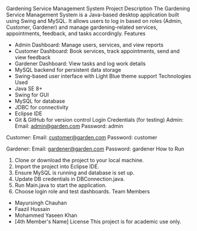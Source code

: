 Gardening Service Management System
Project Description
The Gardening Service Management System is a Java-based desktop application built using Swing and MySQL. It allows users to log in based on roles (Admin, Customer, Gardener) and manage gardening-related services, appointments, feedback, and tasks accordingly.
Features
- Admin Dashboard: Manage users, services, and view reports
- Customer Dashboard: Book services, track appointments, send and view feedback
- Gardener Dashboard: View tasks and log work details
- MySQL backend for persistent data storage
- Swing-based user interface with Light Blue theme support
Technologies Used
- Java SE 8+
- Swing for GUI
- MySQL for database
- JDBC for connectivity
- Eclipse IDE
- Git & GitHub for version control
Login Credentials (for testing)
Admin:
  Email: admin@garden.com
  Password: admin

Customer:
  Email: customer@garden.com
  Password: customer

Gardener:
  Email: gardener@garden.com
  Password: gardener
How to Run
1. Clone or download the project to your local machine.
2. Import the project into Eclipse IDE.
3. Ensure MySQL is running and database is set up.
4. Update DB credentials in DBConnection.java.
5. Run Main.java to start the application.
6. Choose login role and test dashboards.
Team Members
- Mayursingh Chauhan
- Faazil Hussain
- Mohammed Yaseen Khan
- [4th Member's Name]
License
This project is for academic use only.
